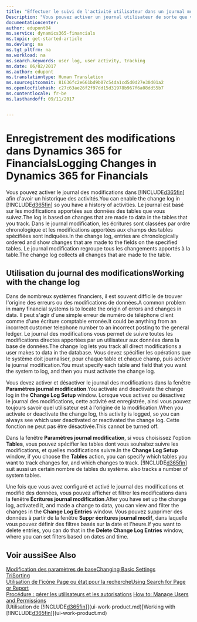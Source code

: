 ```yaml
---
title: "Effectuer le suivi de l'activité utilisateur dans un journal modification| Microsoft Docs"
Description: "Vous pouvez activer un journal utilisateur de sorte que vous avez un historique de toutes les modifications apportées aux données dans les tables suivies."
documentationcenter: 
author: edupont04
ms.service: dynamics365-financials
ms.topic: get-started-article
ms.devlang: na
ms.tgt_pltfrm: na
ms.workload: na
ms.search.keywords: user log, user activity, tracking
ms.date: 06/02/2017
ms.author: edupont
ms.translationtype: Human Translation
ms.sourcegitcommit: 81636fc2e661bd9b07c54da1cd5d0d27e30d01a2
ms.openlocfilehash: c27c63ae26f2f97dd15d31978b967f6a08dd55b7
ms.contentlocale: fr-be
ms.lasthandoff: 09/11/2017


---
```

# <a name="logging-changes-in-dynamics-365-for-financials"></a><span data-ttu-id="05d79-103">Enregistrement des modifications dans Dynamics 365 for Financials</span><span class="sxs-lookup"><span data-stu-id="05d79-103">Logging Changes in Dynamics 365 for Financials</span></span>
<span data-ttu-id="05d79-104">Vous pouvez activer le journal des modifications dans [!INCLUDE[d365fin](includes/d365fin_md.md)] afin d'avoir un historique des activités.</span><span class="sxs-lookup"><span data-stu-id="05d79-104">You can enable the change log in [!INCLUDE[d365fin](includes/d365fin_md.md)] so you have a history of activities.</span></span> <span data-ttu-id="05d79-105">Le journal est basé sur les modifications apportées aux données des tables que vous suivez.</span><span class="sxs-lookup"><span data-stu-id="05d79-105">The log is based on changes that are made to data in the tables that you track.</span></span> <span data-ttu-id="05d79-106">Dans le journal modification, les écritures sont classées par ordre chronologique et les modifications apportées aux champs des tables spécifiées sont indiquées.</span><span class="sxs-lookup"><span data-stu-id="05d79-106">In the change log, entries are chronologically ordered and show changes that are made to the fields on the specified tables.</span></span> <span data-ttu-id="05d79-107">Le journal modification regroupe tous les changements apportés à la table.</span><span class="sxs-lookup"><span data-stu-id="05d79-107">The change log collects all changes that are made to the table.</span></span>  

## <a name="working-with-the-change-log"></a><span data-ttu-id="05d79-108">Utilisation du journal des modifications</span><span class="sxs-lookup"><span data-stu-id="05d79-108">Working with the change log</span></span>
<span data-ttu-id="05d79-109">Dans de nombreux systèmes financiers, il est souvent difficile de trouver l'origine des erreurs ou des modifications de données.</span><span class="sxs-lookup"><span data-stu-id="05d79-109">A common problem in many financial systems is to locate the origin of errors and changes in data.</span></span> <span data-ttu-id="05d79-110">Il peut s'agir d'une simple erreur de numéro de téléphone client comme d'une écriture comptable erronée.</span><span class="sxs-lookup"><span data-stu-id="05d79-110">It could be anything from an incorrect customer telephone number to an incorrect posting to the general ledger.</span></span> <span data-ttu-id="05d79-111">Le journal des modifications vous permet de suivre toutes les modifications directes apportées par un utilisateur aux données dans la base de données.</span><span class="sxs-lookup"><span data-stu-id="05d79-111">The change log lets you track all direct modifications a user makes to data in the database.</span></span> <span data-ttu-id="05d79-112">Vous devez spécifier les opérations que le système doit journaliser, pour chaque table et chaque champ, puis activer le journal modification.</span><span class="sxs-lookup"><span data-stu-id="05d79-112">You must specify each table and field that you want the system to log, and then you must activate the change log.</span></span>  

<span data-ttu-id="05d79-113">Vous devez activer et désactiver le journal des modifications dans la fenêtre **Paramètres journal modification**.</span><span class="sxs-lookup"><span data-stu-id="05d79-113">You activate and deactivate the change log in the **Change Log Setup** window.</span></span> <span data-ttu-id="05d79-114">Lorsque vous activez ou désactivez le journal des modifications, cette activité est enregistrée, ainsi vous pouvez toujours savoir quel utilisateur est à l'origine de la modification.</span><span class="sxs-lookup"><span data-stu-id="05d79-114">When you activate or deactivate the change log, this activity is logged, so you can always see which user deactivated or reactivated the change log.</span></span> <span data-ttu-id="05d79-115">Cette fonction ne peut pas être désactivée.</span><span class="sxs-lookup"><span data-stu-id="05d79-115">This cannot be turned off.</span></span>  

<span data-ttu-id="05d79-116">Dans la fenêtre **Paramètres journal modification**, si vous choisissez l'option **Tables**, vous pouvez spécifier les tables dont vous souhaitez suivre les modifications, et quelles modifications suivre.</span><span class="sxs-lookup"><span data-stu-id="05d79-116">In the **Change Log Setup** window, if you choose the **Tables** action, you can specify which tables you want to track changes for, and which changes to track.</span></span> [!INCLUDE[d365fin](includes/d365fin_md.md)]<span data-ttu-id="05d79-117"> suit aussi un certain nombre de tables du système.</span><span class="sxs-lookup"><span data-stu-id="05d79-117"> also tracks a number of system tables.</span></span>

<span data-ttu-id="05d79-118">Une fois que vous avez configuré et activé le journal des modifications et modifié des données, vous pouvez afficher et filtrer les modifications dans la fenêtre **Écritures journal modification**.</span><span class="sxs-lookup"><span data-stu-id="05d79-118">After you have set up the change log, activated it, and made a change to data, you can view and filter the changes in the **Change Log Entries** window.</span></span> <span data-ttu-id="05d79-119">Vous pouvez supprimer des données à partir de la fenêtre **Suppr écritures journal modif**, dans laquelle vous pouvez définir des filtres basés sur la date et l'heure.</span><span class="sxs-lookup"><span data-stu-id="05d79-119">If you want to delete entries, you can do that in the **Delete Change Log Entries** window, where you can set filters based on dates and time.</span></span>  

## <a name="see-also"></a><span data-ttu-id="05d79-120">Voir aussi</span><span class="sxs-lookup"><span data-stu-id="05d79-120">See Also</span></span>
[<span data-ttu-id="05d79-121">Modification des paramètres de base</span><span class="sxs-lookup"><span data-stu-id="05d79-121">Changing Basic Settings</span></span>](ui-change-basic-settings.md)  
[<span data-ttu-id="05d79-122">Tri</span><span class="sxs-lookup"><span data-stu-id="05d79-122">Sorting</span></span>](ui-sorting.md)  
[<span data-ttu-id="05d79-123">Utilisation de l'icône Page ou état pour la recherche</span><span class="sxs-lookup"><span data-stu-id="05d79-123">Using Search for Page or Report</span></span>](ui-search.md)  
<span data-ttu-id="05d79-124">[Procédure : gérer les utilisateurs et les autorisations](ui-how-users-permissions.md)  </span><span class="sxs-lookup"><span data-stu-id="05d79-124">[How to: Manage Users and Permissions](ui-how-users-permissions.md)  </span></span>  
<span data-ttu-id="05d79-125">[Utilisation de [!INCLUDE[d365fin](includes/d365fin_md.md)]](ui-work-product.md)</span><span class="sxs-lookup"><span data-stu-id="05d79-125">[Working with [!INCLUDE[d365fin](includes/d365fin_md.md)]](ui-work-product.md)</span></span>  

